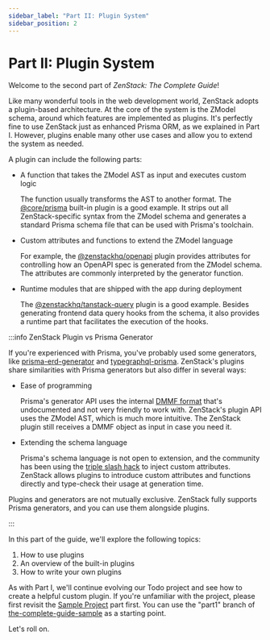 ```yaml
---
sidebar_label: "Part II: Plugin System"
sidebar_position: 2
---
```


# Part II: Plugin System

Welcome to the second part of *ZenStack: The Complete Guide*!

Like many wonderful tools in the web development world, ZenStack adopts a plugin-based architecture. At the core of the system is the ZModel schema, around which features are implemented as plugins. It's perfectly fine to use ZenStack just as enhanced Prisma ORM, as we explained in Part I. However, plugins enable many other use cases and allow you to extend the system as needed.

A plugin can include the following parts:

- A function that takes the ZModel AST as input and executes custom logic

    The function usually transforms the AST to another format. The [@core/prisma](/docs/reference/plugins/prisma) built-in plugin is a good example. It strips out all ZenStack-specific syntax from the ZModel schema and generates a standard Prisma schema file that can be used with Prisma's toolchain.

- Custom attributes and functions to extend the ZModel language

    For example, the [@zenstackhq/openapi](/docs/reference/plugins/openapi) plugin provides attributes for controlling how an OpenAPI spec is generated from the ZModel schema. The attributes are commonly interpreted by the generator function.

- Runtime modules that are shipped with the app during deployment

    The [@zenstackhq/tanstack-query](/docs/reference/plugins/tanstack-query) plugin is a good example. Besides generating frontend data query hooks from the schema, it also provides a runtime part that facilitates the execution of the hooks.

:::info ZenStack Plugin vs Prisma Generator

If you're experienced with Prisma, you've probably used some generators, like [prisma-erd-generator](https://github.com/keonik/prisma-erd-generator) and [typegraphql-prisma](https://github.com/MichalLytek/typegraphql-prisma). ZenStack's plugins share similarities with Prisma generators but also differ in several ways:

- Ease of programming

    Prisma's generator API uses the internal [DMMF format](https://github.com/prisma/prisma/blob/main/ARCHITECTURE.md#the-dmmf-or-data-model-meta-format) that's undocumented and not very friendly to work with. ZenStack's plugin API uses the ZModel AST, which is much more intuitive. The ZenStack plugin still receives a DMMF object as input in case you need it.

- Extending the schema language

    Prisma's schema language is not open to extension, and the community has been using the [triple slash hack](/docs/guides/existing-prisma#prisma-generators-triple-slash-hack) to inject custom attributes. ZenStack allows plugins to introduce custom attributes and functions directly and type-check their usage at generation time.

Plugins and generators are not mutually exclusive. ZenStack fully supports Prisma generators, and you can use them alongside plugins.

:::

In this part of the guide, we'll explore the following topics:

1. How to use plugins
2. An overview of the built-in plugins
3. How to write your own plugins

As with Part I, we'll continue evolving our Todo project and see how to create a helpful custom plugin. If you're unfamiliar with the project, please first revisit the [Sample Project](/docs/the-complete-guide/#sample-project) part first. You can use the "part1" branch of [the-complete-guide-sample](https://github.com/zenstackhq/the-complete-guide-sample/tree/part1) as a starting point.

Let's roll on.
